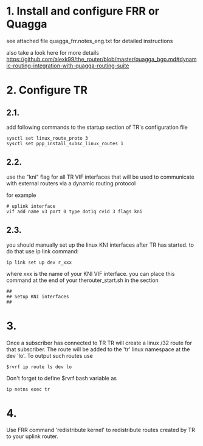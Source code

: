 # 1. Install and configure FRR or Quagga

see attached file quagga_frr.notes_eng.txt
for detailed instructions

also take a look here for more details
https://github.com/alexk99/the_router/blob/master/quagga_bgp.md#dynamic-routing-integration-with-quagga-routing-suite

# 2. Configure TR

## 2.1.
add following commands to the startup section of TR's configuration file

    sysctl set linux_route_proto 3
    sysctl set ppp_install_subsc_linux_routes 1

## 2.2. 
use the "kni" flag for all TR VIF interfaces that will be used to communicate with external routers via a dynamic routing protocol

for example

    # uplink interface
    vif add name v3 port 0 type dot1q cvid 3 flags kni

## 2.3.
you should manually set up the linux KNI interfaces after TR has started.
to do that use ip link command:

    ip link set up dev r_xxx

where xxx is the name of your KNI VIF interface.
you can place this command at the end of your therouter_start.sh in the section

    ##
    ## Setup KNI interfaces
    ##

# 3.
Once a subscriber has connected to TR
TR will create a linux /32 route for that subscriber.
The route will be added to the 'tr' linux namespace at the dev 'lo'.
To output such routes use

    $rvrf ip route ls dev lo

Don't forget to define $rvrf bash variable as

    ip netns exec tr

# 4.
Use FRR command 'redistribute kernel' to redistribute routes created by TR to your uplink router.

